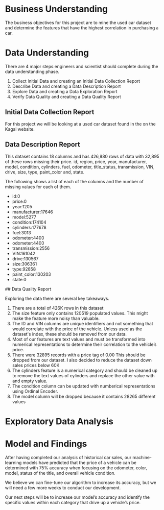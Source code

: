# Business Understanding
The business objectives for this project are to mine the used car dataset and determine the features that have the highest correlation in purchasing a car. 

# Data Understanding
There are 4 major steps engineers and scientist should complete during the data understanding phase. 
   <ol>
    <li>Collect Initial Data and creating an Initial Data Collection Report</li>
    <li>Describe Data and creating a Data Description Report</li>
    <li>Explore Data and creating a Data Exploration Report</li>
    <li>Verify Data Quality and creating a Data Quality Report</li>
   </ol>
   

## Initial Data Collection Report

   For this project we will be looking at a used car dataset found in the on the Kagal website. 
   
## Data Description Report
   <p>This dataset contains 18 columns and has 426,880 rows of data with 32,895 of these rows missing their price. 
   id, region, price, year, manufacturer, model, condition, cylinders, fuel, odometer, title_status, transmission, VIN, drive, size, type, paint_color and, state.</p>
   
   <p>The following shows a list of each of the columns and the number of missing values for each of them. </p>
   <p>
   <ul>
      <li>id:0</li>
      <li>price:0</li>
      <li>year:1205</li>
      <li>manufacturer:17646</li>
      <li>model:5277</li>
      <li>condition:174104</li>
      <li>cylinders:177678</li>
      <li>fuel:3013</li>
      <li>odometer:4400</li>
      <li>odometer:4400</li>
      <li>transmission:2556</li>
      <li>VIN:161042</li>
      <li>drive:130567</li>
      <li>size:306361</li>
      <li>type:92858</li>
      <li>paint_color:130203</li>
      <li>state:0</li>
   </ul>
   </p>
## Data Quality Report

<p>Exploring the data there are several key takeaways. 
<ol> 
        <li> There are a total of 426K rows in this dataset </li>
        <li> The size feature only contains 120519 populated values. This might make the feature more noisy than valuable.</li>
        <li> The ID and VIN columns are unique identifiers and not something that would correlate with the price of the vehicle. 
           Unless used as the dataset's index, these should be removed from our data. </li>
        <li>Most of our features are text values and must be transformed into numerical representations to 
            determine their correlation to the vehicle’s price.</li>
        <li>There were 32895 records with a price tag of 0.00 This should be dropped from our dataset. I also 
            decided to reduce the dataset down sales prices below 60K </li>
        <li>The cylinders feature is a numerical category and should be cleaned up to remove the text values of    
             cylinders and replace the other value with and empty value. </li>
        <li> The condition column can be updated with numberical representations using Ordinal Encoder.</li>
        <li> The model column will be dropped because it contains 28265 different values </li>
     </ol>
</p>    

# Exploratory Data Analysis





# Model and Findings

<p>After having completed our analysis of historical car sales, our machine-learning models have predicted that the price of a vehicle can be determined with 75% accuracy when focusing on the odometer, color, model, status of the title, and overall vehicle condition. 
</p>

<p>
We believe we can fine-tune our algorithm to increase its accuracy, but we will need a few more weeks to conduct our development.</p>

<p> Our next steps will be to increase our model’s accuracy and identify the specific values within each category that drive up a vehicle’s price. 
</p>




